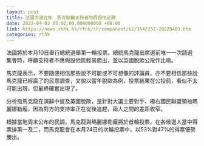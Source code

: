 ```yaml
---
layout: post
title: 法國大選在即　馬克龍籲支持者勿假設他必勝
date: 2022-04-03 05:02:09.000000000 +08:00
link: https://news.rthk.hk/rthk/ch/component/k2/1642257-20220403.htm
categories: rthk
---
```


法國將於本月10日舉行總統選舉第一輪投票。總統馬克龍出席選前唯一一次競選集會時，呼籲支持者不應假設他能輕易勝出，並以英國脫歐公投作比喻。

馬克龍表示，不要隨便相信那些說不可能或不可想像的評論員，亦不要相信那些說馬克龍已經贏了的民意調查，又說以當年脫歐為例，投票結果在公投前，看似不太可能出現，但最終確實出現了。

分析指馬克龍在演辭中提及英國脫歐，是針對大選主要對手、極右國民聯盟領袖瑪麗娜勒龐，因為對方的支持率正在從後追趕，兩人之間的差距收窄。

根據當地周末公布的民調，馬克龍與瑪麗娜勒龐將於首輪投票，在各候選人當中得票排第一及二，而馬克龍會在本月24日的次輪投票中，以53%對47%的得票優勢勝出。
